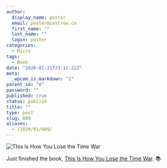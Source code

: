 ```yaml
---
author:
  display_name: poster
  email: poster@zastrow.co
  first_name: ""
  last_name: ""
  login: poster
categories:
  - Micro
tags:
  - Book
date: "2020-01-21T23:12:22Z"
meta:
  _wpcom_is_markdown: "1"
parent_id: "0"
password: ""
published: true
status: publish
title: ""
type: post
slug: 809
aliases:
  - /2020/01/809/
---
```

<p><img src="https://i.gr-assets.com/images/S/compressed.photo.goodreads.com/books/1545755487l/43352954._SX318_.jpg" alt="This Is How You Lose the Time War" /></p>
<p>Just finished the book, <a href="https://www.goodreads.com/review/show/3134962164?utm_medium=api&amp;utm_source=rss">This Is How You Lose the Time War</a>. 📚</p>
